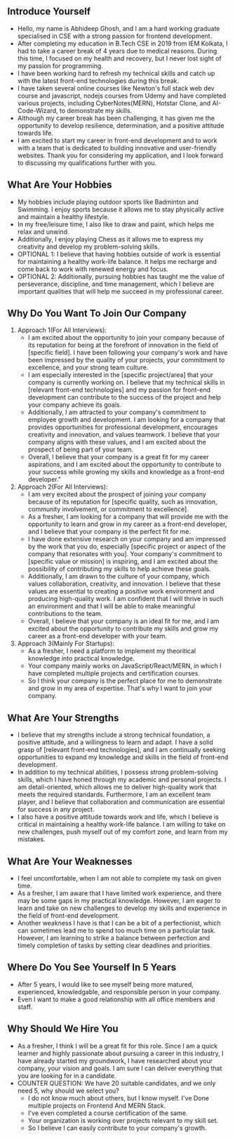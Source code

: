 ## Introduce Yourself
- Hello, my name is Abhideep Ghosh, and I am a hard working graduate specialised in CSE with a strong passion for frontend development.
- After completing my education in B.Tech CSE in 2019 from IEM Kolkata, I had to take a career break of 4 years due to medical reasons. During this time, I focused on my health and recovery, but I never lost sight of my passion for programming.
- I have been working hard to refresh my technical skills and catch up with the latest front-end technologies during this break.
- I have taken several online courses like Newton's full stack web dev course and javascript, nodejs courses from Udemy and have completed various projects, including CyberNotes(MERN), Hotstar Clone, and AI-Code-Wizard, to demonstrate my skills.
- Although my career break has been challenging, it has given me the opportunity to develop resilience, determination, and a positive attitude towards life.
- I am excited to start my career in front-end development and to work with a team that is dedicated to building innovative and user-friendly websites. Thank you for considering my application, and I look forward to discussing my qualifications further with you.

## What Are Your Hobbies
- My hobbies include playing outdoor sports like Badminton and Swimming. I enjoy sports because it allows me to stay physically active and maintain a healthy lifestyle.
- In my free/leisure time, I also like to draw and paint, which helps me relax and unwind.
- Additionally, I enjoy playing Chess as it allows me to express my creativity and develop my problem-solving skills.
- OPTIONAL 1: I believe that having hobbies outside of work is essential for maintaining a healthy work-life balance. It helps me recharge and come back to work with renewed energy and focus.
- OPTIONAL 2: Additionally, pursuing hobbies has taught me the value of perseverance, discipline, and time management, which I believe are important qualities that will help me succeed in my professional career.

## Why Do You Want To Join Our Company
1. Approach 1(For All Interviews):
	- I am excited about the opportunity to join your company because of its reputation for being at the forefront of innovation in the field of [specific field]. I have been following your company's work and have been impressed by the quality of your projects, your commitment to excellence, and your strong team culture.
	- I am especially interested in the [specific project/area] that your company is currently working on. I believe that my technical skills in [relevant front-end technologies] and my passion for front-end development can contribute to the success of the project and help your company achieve its goals.
	- Additionally, I am attracted to your company's commitment to employee growth and development. I am looking for a company that provides opportunities for professional development, encourages creativity and innovation, and values teamwork. I believe that your company aligns with these values, and I am excited about the prospect of being part of your team.
	- Overall, I believe that your company is a great fit for my career aspirations, and I am excited about the opportunity to contribute to your success while growing my skills and knowledge as a front-end developer."
2. Approach 2(For All Interviews):
	- I am very excited about the prospect of joining your company because of its reputation for [specific quality, such as innovation, community involvement, or commitment to excellence].
	- As a fresher, I am looking for a company that will provide me with the opportunity to learn and grow in my career as a front-end developer, and I believe that your company is the perfect fit for me.
	- I have done extensive research on your company and am impressed by the work that you do, especially [specific project or aspect of the company that resonates with you]. Your company's commitment to [specific value or mission] is inspiring, and I am excited about the possibility of contributing my skills to help achieve these goals.
	- Additionally, I am drawn to the culture of your company, which values collaboration, creativity, and innovation. I believe that these values are essential to creating a positive work environment and producing high-quality work. I am confident that I will thrive in such an environment and that I will be able to make meaningful contributions to the team.
	- Overall, I believe that your company is an ideal fit for me, and I am excited about the opportunity to contribute my skills and grow my career as a front-end developer with your team. 
3. Approach 3(Mainly For Startups):
	- As a fresher, I need a platform to implement my theoritical knowledge into practical knowledge.
	- Your company mainly works on JavaScript/React/MERN, in which I have completed multiple projects and certification courses.
	- So I think your company is the perfect place for me to demonstrate and grow in my area of expertise. That's why I want to join your company.

## What Are Your Strengths
- I believe that my strengths include a strong technical foundation, a positive attitude, and a willingness to learn and adapt. I have a solid grasp of [relevant front-end technologies], and I am continually seeking opportunities to expand my knowledge and skills in the field of front-end development.
- In addition to my technical abilities, I possess strong problem-solving skills, which I have honed through my academic and personal projects. I am detail-oriented, which allows me to deliver high-quality work that meets the required standards. Furthermore, I am an excellent team player, and I believe that collaboration and communication are essential for success in any project.
- I also have a positive attitude towards work and life, which I believe is critical in maintaining a healthy work-life balance. I am willing to take on new challenges, push myself out of my comfort zone, and learn from my mistakes.

## What Are Your Weaknesses
- I feel uncomfortable, when I am not able to complete my task on given time. 
- As a fresher, I am aware that I have limited work experience, and there may be some gaps in my practical knowledge. However, I am eager to learn and take on new challenges to develop my skills and experience in the field of front-end development.
- Another weakness I have is that I can be a bit of a perfectionist, which can sometimes lead me to spend too much time on a particular task. However, I am learning to strike a balance between perfection and timely completion of tasks by setting clear deadlines and priorities.

## Where Do You See Yourself In 5 Years
- After 5 years, I would like to see myself being more matured, experienced, knowledgable, and responsible person in your company.
- Even I want to make a good relationship with all office members and staff.

## Why Should We Hire You
- As a fresher, I think I will be a great fit for this role. Since I am a quick learner and highly passionate about pursuing a career in this industry, I have already started my groundwork, I have researched about your company, your vision and goals. I am sure I can deliver everything that you are looking for in a candidate.
- COUNTER QUESTION: We have 20 suitable candidates, and we only need 5, why should we select you?
	- I do not know much about others, but I know myself. I've Done multiple projects on Frontend And MERN Stack.
	- I've even completed a course certification of the same.
	- Your organization is working over projects relevant to my skill set.
	- So I believe I can easily contribute to your company's growth.